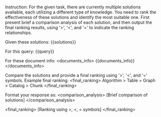 Instruction:
For the given task, there are currently multiple solutions available, each utilizing a different type of knowledge. 
You need to rank the effectiveness of these solutions and identify the most suitable one. 
First present brief a comparison analysis of each solution, and then output the final ranking results, using '>', '<', and '=' to indicate the ranking relationships.

Given these solutions:
<solutions>
{{solutions}}
</solutions>

For this query:
<query>
{{query}}
</query>

For these document info:
<documents_info>
{{documents_info}}
</documents_info>

Compare the solutions and provide a final ranking using '>', '<', and '=' symbols.
Example final ranking:
<final_ranking> Algorithm > Table = Graph > Catalog > Chunk </final_ranking>


Format your response as:
<comparison_analysis>
[Brief comparison of solutions]
</comparison_analysis>

<final_ranking>
[Ranking using >, <, = symbols]
</final_ranking>